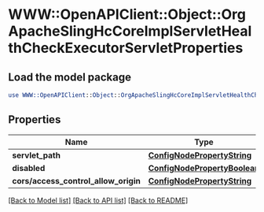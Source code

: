 # WWW::OpenAPIClient::Object::OrgApacheSlingHcCoreImplServletHealthCheckExecutorServletProperties

## Load the model package
```perl
use WWW::OpenAPIClient::Object::OrgApacheSlingHcCoreImplServletHealthCheckExecutorServletProperties;
```

## Properties
Name | Type | Description | Notes
------------ | ------------- | ------------- | -------------
**servlet_path** | [**ConfigNodePropertyString**](ConfigNodePropertyString.md) |  | [optional] 
**disabled** | [**ConfigNodePropertyBoolean**](ConfigNodePropertyBoolean.md) |  | [optional] 
**cors/access_control_allow_origin** | [**ConfigNodePropertyString**](ConfigNodePropertyString.md) |  | [optional] 

[[Back to Model list]](../README.md#documentation-for-models) [[Back to API list]](../README.md#documentation-for-api-endpoints) [[Back to README]](../README.md)



